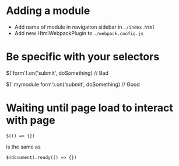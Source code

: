 # Adding a module

- Add name of module in navigation sidebar in `./index.html`
- Add new HtmlWebpackPlugin to `./webpack.config.js`

# Be specific with your selectors

$('form').on('submit', doSomething) // Bad

$('.mymodule form').on('submit', doSomething) // Good

# Waiting until page load to interact with page

`$(() => {})`

is the same as

`$(document).ready(() => {})`
